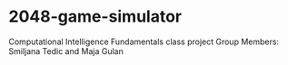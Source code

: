 # 2048-game-simulator

Computational Intelligence Fundamentals class project
Group Members: Smiljana Tedic and Maja Gulan
